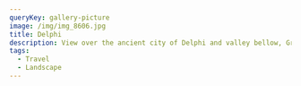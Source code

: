 ```yaml
---
queryKey: gallery-picture
image: /img/img_8606.jpg
title: Delphi
description: View over the ancient city of Delphi and valley bellow, Greece
tags:
  - Travel
  - Landscape
---
```

